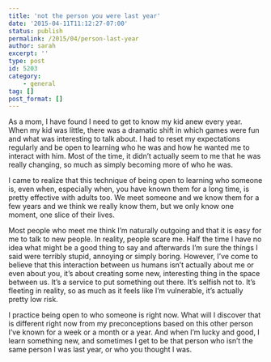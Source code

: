 ```yaml
---
title: 'not the person you were last year'
date: '2015-04-11T11:12:27-07:00'
status: publish
permalink: /2015/04/person-last-year
author: sarah
excerpt: ''
type: post
id: 5203
category:
    - general
tag: []
post_format: []
---
```

As a mom, I have found I need to get to know my kid anew every year. When my kid was little, there was a dramatic shift in which games were fun and what was interesting to talk about. I had to reset my expectations regularly and be open to learning who he was and how he wanted me to interact with him. Most of the time, it didn’t actually seem to me that he was really changing, so much as simply becoming more of who he was.

I came to realize that this technique of being open to learning who someone is, even when, especially when, you have known them for a long time, is pretty effective with adults too. We meet someone and we know them for a few years and we think we really know them, but we only know one moment, one slice of their lives.

Most people who meet me think I’m naturally outgoing and that it is easy for me to talk to new people. In reality, people scare me. Half the time I have no idea what might be a good thing to say and afterwards I’m sure the things I said were terribly stupid, annoying or simply boring. However, I’ve come to believe that this interaction between us humans isn’t actually about me or even about you, it’s about creating some new, interesting thing in the space between us. It’s a service to put something out there. It’s selfish not to. It’s fleeting in reality, so as much as it feels like I’m vulnerable, it’s actually pretty low risk.

I practice being open to who someone is right now. What will I discover that is different right now from my preconceptions based on this other person I’ve known for a week or a month or a year. And when I’m lucky and good, I learn something new, and sometimes I get to be that person who isn’t the same person I was last year, or who you thought I was.